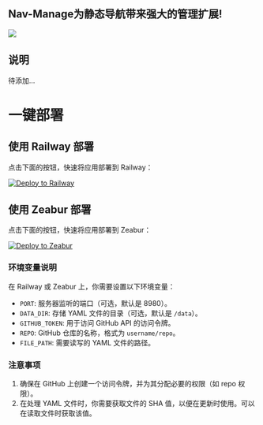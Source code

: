## Nav-Manage为静态导航带来强大的管理扩展!

![](https://jsd.cdn.noisework.cn/gh/rcy1314/tuchuang@main/uPic/1726070023506.png)

## 说明

待添加…



# 一键部署

## 使用 Railway 部署

点击下面的按钮，快速将应用部署到 Railway：

[![Deploy to Railway](https://railway.app/button.svg)](https://railway.app/new/template)

## 使用 Zeabur 部署

点击下面的按钮，快速将应用部署到 Zeabur：

[![Deploy to Zeabur](https://zeabur.com/favicon.svg)](https://zeabur.com/deploy)

### 环境变量说明

在 Railway 或 Zeabur 上，你需要设置以下环境变量：

- `PORT`: 服务器监听的端口（可选，默认是 8980）。
- `DATA_DIR`: 存储 YAML 文件的目录（可选，默认是 `/data`）。
- `GITHUB_TOKEN`: 用于访问 GitHub API 的访问令牌。
- `REPO`: GitHub 仓库的名称，格式为 `username/repo`。
- `FILE_PATH`: 需要读写的 YAML 文件的路径。

### 注意事项

1. 确保在 GitHub 上创建一个访问令牌，并为其分配必要的权限（如 repo 权限）。
2. 在处理 YAML 文件时，你需要获取文件的 SHA 值，以便在更新时使用。可以在读取文件时获取该值。
